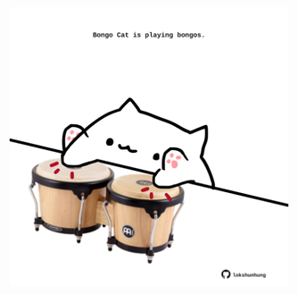 <!-- built at 28/09/2023, 03:00:49 UTC -->
<p align="center">
  <img width="500" height="500" src="./ReadmeImage.svg">
</p>
